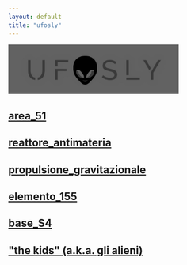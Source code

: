 ```yaml
---
layout: default
title: "ufosly"
---
```

<link rel="stylesheet" href="style.css">
<!--![ufosly](logo.jpg)-->
<img alt="ufosly logo" src="logo.jpg" widht="150" height="100">

## [area_51](area51.md)
## [reattore_antimateria](reattore_antimateria.md)
## [propulsione_gravitazionale](propulsione_gravitazionale.md)
## [elemento_155](elemento_115.md)
## [base_S4](base_s4.md)
## ["the kids" (a.k.a. gli alieni)](the_kids.md)


